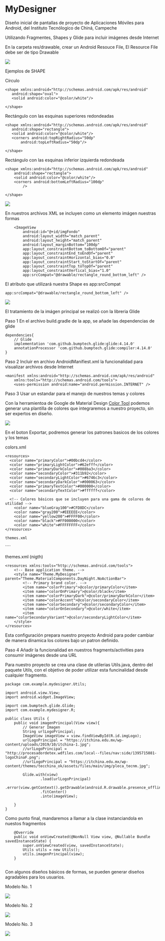# MyDesigner

Diseño inicial de pantallas de proyecto de Aplicaciones Móviles para Android, del Instituto Tecnólogico de Chiná, Campeche

Utilizando Fragmentes, Shapes y Glide para incluir imágenes desde Internet 


En la carpeta res/drawable, crear un Android Resouce File, El Resource File debe ser de tipo Drawable

![](https://github.com/caamaledgar/documentationProjects/blob/main/MyDesigner/myshape.png)


Ejemplos de SHAPE

Círculo
 ````
<shape xmlns:android="http://schemas.android.com/apk/res/android"
    android:shape="oval">
    <solid android:color="@color/white"/>

</shape>
 ````

Rectángulo con las esquinas superiores redondeadas
 ````
<shape xmlns:android="http://schemas.android.com/apk/res/android"
    android:shape="rectangle">
    <solid android:color="@color/white"/>
    <corners android:topRightRadius="50dp"
        android:topLeftRadius="50dp"/>

</shape>
````

Rectángulo con las esquinas inferior izquierda redondeada
````
<shape xmlns:android="http://schemas.android.com/apk/res/android"
    android:shape="rectangle">
    <solid android:color="@color/white"/>
    <corners android:bottomLeftRadius="100dp"
        />

</shape>
````

![](https://github.com/caamaledgar/documentationProjects/blob/main/MyDesigner/rectangle_round.png)

En nuestros archivos XML se incluyen como un elemento imágen nuestras formas

````
    <ImageView
        android:id="@+id/imgFondo"
        android:layout_width="match_parent"
        android:layout_height="match_parent"
        android:layout_marginBottom="100dp"
        app:layout_constraintBottom_toBottomOf="parent"
        app:layout_constraintEnd_toEndOf="parent"
        app:layout_constraintHorizontal_bias="0.0"
        app:layout_constraintStart_toStartOf="parent"
        app:layout_constraintTop_toTopOf="parent"
        app:layout_constraintVertical_bias="1.0"
        app:srcCompat="@drawable/rectangle_round_bottom_left" />
````

El atributo que utilizará nuestra Shape es app:srcCompat

````
app:srcCompat="@drawable/rectangle_round_bottom_left" />
````

![](https://github.com/caamaledgar/documentationProjects/blob/main/MyDesigner/disennoXML.png)



El tratamiento de la imágen principal se realizó con la libreria Glide

Paso 1
En el archivo build.gradle de la app, se añade las dependencias de glide
    
````
dependencies{
    // Glide
    implementation 'com.github.bumptech.glide:glide:4.14.0'
    annotationProcessor 'com.github.bumptech.glide:compiler:4.14.0'
}
````

Paso 2 
Incluir en archivo AndroidManifiest.xml la funcionalidad para visualizar archivos desde Internet

````
<manifest xmlns:android="http://schemas.android.com/apk/res/android"
    xmlns:tools="http://schemas.android.com/tools">
    <uses-permission android:name="android.permission.INTERNET" />
````

Paso 3
Usar un estandar para el manejo de nuestros temas y colores

Con la herramientoa de Google de Material Design [Color Tool](https://material.io/resources/color) podemos generar una plantilla de colores que integraremos a nuestro proyecto, sin ser expertos en diseño.

![](https://github.com/caamaledgar/documentationProjects/blob/main/MyDesigner/colorToolMaterialDesign.png)

En el boton Exportar, podremos generar los patrones basicos de los colores y los temas

colors.xml
````
<resources>
  <color name="primaryColor">#00bcd4</color>
  <color name="primaryLightColor">#62efff</color>
  <color name="primaryDarkColor">#008ba3</color>
  <color name="secondaryColor">#311b92</color>
  <color name="secondaryLightColor">#6746c3</color>
  <color name="secondaryDarkColor">#000063</color>
  <color name="primaryTextColor">#000000</color>
  <color name="secondaryTextColor">#ffffff</color>
  
  <!-- Colores básicos que se incluyen para una gama de colores de utilidad -->
    <color name="blueGray100">#CFD8DC</color>
    <color name="gray200">#EEEEEE</color>
    <color name="yellow200">#FFFF00</color>
    <color name="black">#FF000000</color>
    <color name="white">#FFFFFFFF</color>  
</resources>

themes.xml
````
<resources xmlns:tools="http://schemas.android.com/tools">
    <!-- Base application theme. -->
    <style name="Theme.MyDesigner" parent="Theme.MaterialComponents.DayNight.NoActionBar">
        <!-- Primary brand color. -->
        <item name="colorPrimary">@color/primaryColor</item>
        <item name="colorOnPrimary">@color/white</item>
        <item name="colorPrimaryDark">@color/primaryDarkColor</item>
        <item name="colorAccent">@color/secondaryColor</item>
        <item name="colorSecondary">@color/secondaryColor</item>
        <item name="colorOnSecondary">@color/black</item>
        <item name="colorSecondaryVariant">@color/secondaryLightColor</item>
    </style>
</resources>
````

themes.xml (nigth)
````
<resources xmlns:tools="http://schemas.android.com/tools">
    <!-- Base application theme. -->
    <style name="Theme.MyDesigner" parent="Theme.MaterialComponents.DayNight.NoActionBar">
        <!-- Primary brand color. -->
        <item name="colorPrimary">@color/primaryColor</item>
        <item name="colorOnPrimary">@color/black</item>
        <item name="colorPrimaryDark">@color/primaryDarkColor</item>
        <item name="colorAccent">@color/secondaryColor</item>
        <item name="colorSecondary">@color/secondaryColor</item>
        <item name="colorOnSecondary">@color/white</item>
        <item name="colorSecondaryVariant">@color/secondaryLightColor</item>
    </style>
</resources>
````
Esta configuración prepara nuestro proyecto Android para poder cambiar de manera dinamica los colores bajo un patron definido.


Paso 4 
Añadir la funcionalidad en nuestros fragments/activities para consumir imágenes desde una URL

Para nuestro proyecto se crea una clase de utilerias Utils.java, dentro del paquete Utils, con el objetivo de poder utilizar esta funcinalidad desde cualquier fragmento.


````
package com.example.mydesigner.Utils;

import android.view.View;
import android.widget.ImageView;

import com.bumptech.glide.Glide;
import com.example.mydesigner.R;

public class Utils {
    public void imagenPrincipal(View view){
        // Generar Imagen
        String urlLogoPrincipal;
        ImageView imageView = view.findViewById(R.id.imgLogo);
        urlLogoPrincipal = "https://itchina.edu.mx/wp-content/uploads/2019/10/itchina-1.jpg";
        //urlLogoPrincipal = "http://procesadordetex.wdfiles.com/local--files/nav:side/1395715081-logoChinaF.png";
        //urlLogoPrincipal = "https://itchina.edu.mx/wp-content/themes/tecchina_ok/assets/files/main/img/pleca_tecnm.jpg";

        Glide.with(view)
                .load(urlLogoPrincipal)
                .error(view.getContext().getDrawable(android.R.drawable.presence_offline))
                .fitCenter()
                .into(imageView);

    }
}
````

Como punto final,  mandaremos a llamar a la clase instanciandola en nuestos fragmentos

````
    @Override
    public void onViewCreated(@NonNull View view, @Nullable Bundle savedInstanceState) {
        super.onViewCreated(view, savedInstanceState);
        Utils utils = new Utils();
        utils.imagenPrincipal(view);
    }
    
````




Con algunos diseños básicos de formas, se  pueden generar diseños agradables para los usuarios.


Modelo No. 1

![](https://github.com/caamaledgar/documentationProjects/blob/main/MyDesigner/Inicio1.png)


Modelo No. 2

![](https://github.com/caamaledgar/documentationProjects/blob/main/MyDesigner/inicio2.png)


Modelo No. 3

![](https://github.com/caamaledgar/documentationProjects/blob/main/MyDesigner/inicio3.png)












